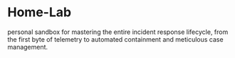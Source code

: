 # Home-Lab
personal sandbox for mastering the entire incident response lifecycle, from the first byte of telemetry to automated containment and meticulous case management.
